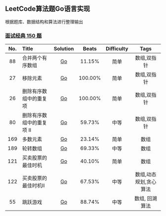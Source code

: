 ## LeetCode算法题Go语言实现

根据题库、数据结构和算法进行整理输出

### [面试经典 150 题](https://leetcode.cn/studyplan/top-interview-150/)

| No.    |  Title  |                                           Solution                                            |  Beats  |  Difficulty |     Tags     |
|:--------:|:--------------------------------------------------------------|:---------------------------------------------------------------------------------------------:|:-------:|:--------:|:------------:|
| 88 | 合并两个有序数组 |         [Go](https://github.com/Gavin16/go-leetcode/blob/main/classic/merge/merge.go)         | 11.15%  | 简单|    数组,双指针    |
| 27 | 移除元素 |     [Go](https://github.com/Gavin16/go-leetcode/blob/main/classic/rmElement/rmElement.go)     | 100.00% | 简单 |    数组,双指针    |
| 26 | 删除有序数组中的重复项 |  [Go](https://github.com/Gavin16/go-leetcode/blob/main/classic/rmDuplicates/rmDuplicates.go)  | 100.00% | 简单 |    数组,双指针    |
| 80 | 删除有序数组中的重复项 II | [Go](https://github.com/Gavin16/go-leetcode/blob/main/classic/rmDuplicates2/rmDuplicates2.go) | 59.73% | 中等 |    数组,双指针    |
| 169| 多数元素 |  [Go](https://github.com/Gavin16/go-leetcode/blob/main/classic/majoElement/majorElement.go)   |23.14% | 简单 |      数组      |
| 189| 轮转数组 |        [Go](https://github.com/Gavin16/go-leetcode/blob/main/classic/rotate/rotate.go)        |69.33% | 中等 |      数组      | 
| 121|买卖股票的最佳时机 |    [Go](https://github.com/Gavin16/go-leetcode/blob/main/classic/maxProfit/maxProfit.go)      |40.10% | 简单 |      数组      |
| 122|买卖股票的最佳时机II| [Go](https://github.com/Gavin16/go-leetcode/blob/main/classic/122-maxProfit2/maxProfit.go) | 67.53% | 中等 | 数组,动态规划,贪心算法 |
| 55 |跳跃游戏 | [Go](https://github.com/Gavin16/go-leetcode/blob/main/classic/55-canJump/canJump.go) | 88.74% | 中等 | 数组, 回溯算法| 
